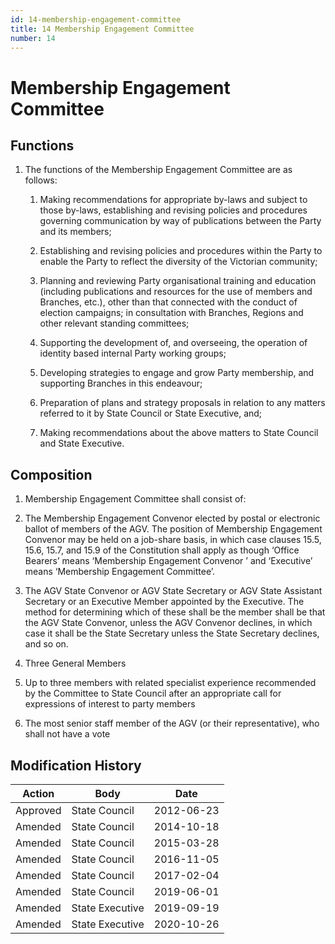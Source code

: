 ```yaml
---
id: 14-membership-engagement-committee
title: 14 Membership Engagement Committee
number: 14
---
```

# Membership Engagement Committee

## Functions

1.  The functions of the Membership Engagement Committee are as follows:

    1.  Making recommendations for appropriate by-laws and subject to
        those by-laws, establishing and revising policies and procedures
        governing communication by way of publications between the Party
        and its members;

    2.  Establishing and revising policies and procedures within the
        Party to enable the Party to reflect the diversity of the
        Victorian community;

    3.  Planning and reviewing Party organisational training and
        education (including publications and resources for the use of
        members and Branches, etc.), other than that connected with the
        conduct of election campaigns; in consultation with Branches,
        Regions and other relevant standing committees;

    4.  Supporting the development of, and overseeing, the operation of
        identity based internal Party working groups;

    5.  Developing strategies to engage and grow Party membership, and
        supporting Branches in this endeavour;

    6.  Preparation of plans and strategy proposals in relation to any
        matters referred to it by State Council or State Executive, and;

    7.  Making recommendations about the above matters to State Council
        and State Executive.

## Composition

1.  Membership Engagement Committee shall consist of:



1.  The Membership Engagement Convenor elected by postal or electronic
    ballot of members of the AGV. The position of Membership
    Engagement Convenor may be held on a job-share basis, in which
    case clauses 15.5, 15.6, 15.7, and 15.9 of the Constitution shall
    apply as though ‘Office Bearers’ means ‘Membership Engagement
    Convenor ’ and ‘Executive’ means ‘Membership Engagement
    Committee’.

2.  The AGV State Convenor or AGV State Secretary or AGV State Assistant
    Secretary or an Executive Member appointed by the Executive. The
    method for determining which of these shall be the member shall be
    that the AGV State Convenor, unless the AGV Convenor declines, in
    which case it shall be the State Secretary unless the State
    Secretary declines, and so on.

3.  Three General Members

4.  Up to three members with related specialist experience recommended
    by the Committee to State Council after an appropriate call for
    expressions of interest to party members

5.  The most senior staff member of the AGV (or their representative),
    who shall not have a vote


## Modification History

<table>
<colgroup>
<col style={{width: "27%"}} />
<col style={{width: "34%"}} />
<col style={{width: "37%"}} />
</colgroup>
<thead>
<tr className="header">
<th><strong>Action</strong></th>
<th><strong>Body</strong></th>
<th><strong>Date</strong></th>
</tr>
</thead>
<tbody>
<tr className="odd">
<td>Approved</td>
<td>State Council</td>
<td>2012-06-23</td>
</tr>
<tr className="even">
<td>Amended</td>
<td>State Council</td>
<td>2014-10-18</td>
</tr>
<tr className="odd">
<td>Amended</td>
<td>State Council</td>
<td>2015-03-28</td>
</tr>
<tr className="even">
<td>Amended</td>
<td>State Council</td>
<td>2016-11-05</td>
</tr>
<tr className="odd">
<td>Amended</td>
<td>State Council</td>
<td>2017-02-04</td>
</tr>
<tr className="even">
<td>Amended</td>
<td>State Council</td>
<td>2019-06-01</td>
</tr>
<tr className="odd">
<td>Amended</td>
<td>State Executive</td>
<td>2019-09-19</td>
</tr>
<tr className="even">
<td>Amended</td>
<td>State Executive</td>
<td>2020-10-26</td>
</tr>
</tbody>
</table>